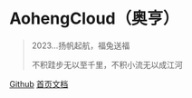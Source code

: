 # AohengCloud（奥亨）

> 2023...扬帆起航，福兔送福
>
>
> 不积跬步无以至千里，不积小流无以成江河


[Github](https://github.com/aoheng)
[首页文档](/README.md)
